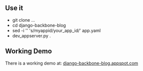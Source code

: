 Use it
--------------
+ git clone ...
+ cd django-backbone-blog
+ sed -i '' 's/myappid/your_app_id/' app.yaml
+ dev_appserver.py .

Working Demo
-------------
There is a working demo at: <a href="http://www.django-backbone-blog.appspot.com">django-backbone-blog.appspot.com</a>